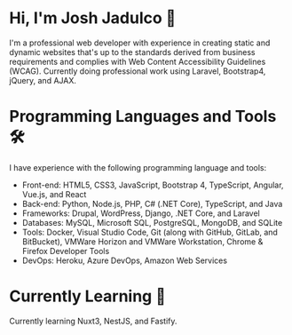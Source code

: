 # Hi, I'm Josh Jadulco 👋

I'm a professional web developer with experience in creating static and dynamic websites that's up to the standards 
derived from business requirements and complies with Web Content Accessibility Guidelines (WCAG). Currently doing professional work
using Laravel, Bootstrap4, jQuery, and AJAX.


# Programming Languages and Tools 🛠️
I have experience with the following programming language and tools:
- Front-end: HTML5, CSS3, JavaScript, Bootstrap 4, TypeScript, Angular, Vue.js, and React 
- Back-end: Python, Node.js, PHP, C# (.NET Core), TypeScript, and Java
- Frameworks: Drupal, WordPress, Django, .NET Core, and Laravel
- Databases: MySQL, Microsoft SQL, PostgreSQL, MongoDB, and SQLite
- Tools: Docker, Visual Studio Code, Git (along with GitHub, GitLab, and BitBucket), VMWare Horizon and VMWare Workstation,
Chrome & Firefox Developer Tools 
- DevOps: Heroku, Azure DevOps, Amazon Web Services

# Currently Learning 🌱
Currently learning Nuxt3, NestJS, and Fastify.

<!---
jtj9817/jtj9817 is a ✨ special ✨ repository because its `README.md` (this file) appears on your GitHub profile.
You can click the Preview link to take a look at your changes.
--->
